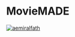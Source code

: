 # MovieMADE

[![aemiralfath](https://circleci.com/gh/aemiralfath/MovieMADE.svg?style=svg&circle-token=b09b012a11ad1a20ddb4a6f25ee7811760f2b08b)](https://circleci.com/gh/aemiralfath/MovieMADE)
